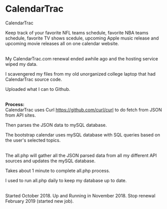 # CalendarTrac
CalendarTrac

Keep track of your favorite NFL teams schedule, favorite NBA teams schedule, favorite TV shows scedule, upcoming Apple music release and upcoming movie releases all on one calendar website.
<br>
<br>

My CalendarTrac.com renewal ended awhile ago and the hosting service wiped my data.

I scavengered my files from my old unorganized college laptop that had CalendarTrac source code.

Uploaded what I can to Github.
<br>
<br>

<b>Process:</b>
<br>
CalendarTrac uses Curl https://github.com/curl/curl to do fetch from JSON from API sites.

Then parses the JSON data to mySQL database.

The bootstrap calendar uses mySQL database with SQL queries based on the user's selected topics.
<br>
<br>

The all.php will gather all the JSON parsed data from all my different API sources and updates the mySQL database.

Takes about 1 minute to complete all.php process.

I used to run all.php daily to keep my database up to date.
<br>
<br>

Started October 2018. Up and Running in November 2018. Stop renewal February 2019 (started new job).
